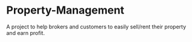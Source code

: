 # Property-Management
A project to help brokers and customers to easily sell/rent their property and earn profit.

